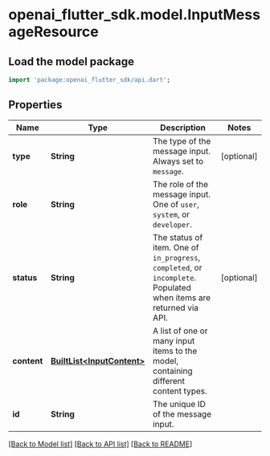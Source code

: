 # openai_flutter_sdk.model.InputMessageResource

## Load the model package
```dart
import 'package:openai_flutter_sdk/api.dart';
```

## Properties
Name | Type | Description | Notes
------------ | ------------- | ------------- | -------------
**type** | **String** | The type of the message input. Always set to `message`.  | [optional] 
**role** | **String** | The role of the message input. One of `user`, `system`, or `developer`.  | 
**status** | **String** | The status of item. One of `in_progress`, `completed`, or `incomplete`. Populated when items are returned via API.  | [optional] 
**content** | [**BuiltList&lt;InputContent&gt;**](InputContent.md) | A list of one or many input items to the model, containing different content  types.  | 
**id** | **String** | The unique ID of the message input.  | 

[[Back to Model list]](../README.md#documentation-for-models) [[Back to API list]](../README.md#documentation-for-api-endpoints) [[Back to README]](../README.md)


